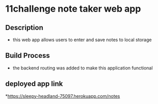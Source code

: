 # 11challenge note taker web app

## Description
* this web app allows users to enter and save notes to local storage

## Build Process
* the backend routing was added to make this application functional

## deployed app link
*https://sleepy-headland-75097.herokuapp.com/notes

